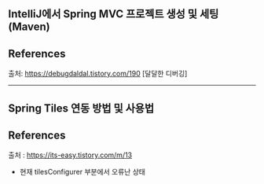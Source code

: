 ## IntelliJ에서 Spring MVC 프로젝트 생성 및 세팅 (Maven)

## References
출처: https://debugdaldal.tistory.com/190 [달달한 디버깅]

----

## Spring Tiles 연동 방법 및 사용법
## References
출처 : https://its-easy.tistory.com/m/13

- 현재 tilesConfigurer 부분에서 오류난 상태
